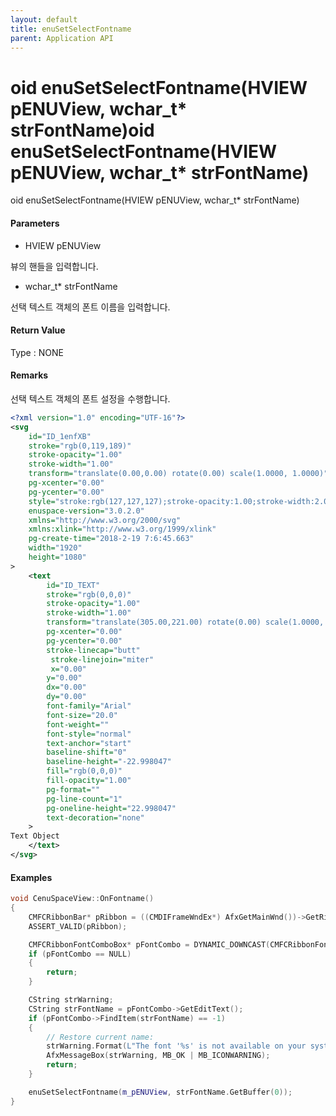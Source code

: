 ```yaml
---
layout: default
title: enuSetSelectFontname
parent: Application API
---
```

# oid enuSetSelectFontname\(HVIEW pENUView, wchar\_t\* strFontName\)oid enuSetSelectFontname\(HVIEW pENUView, wchar\_t\* strFontName\)

oid enuSetSelectFontname\(HVIEW pENUView, wchar\_t\* strFontName\)

#### Parameters

* HVIEW pENUView

뷰의 핸들을 입력합니다.

* wchar\_t\* strFontName

선택 텍스트 객체의 폰트 이름을 입력합니다.

#### Return Value

Type : NONE

#### Remarks

선택 텍스트 객체의 폰트 설정을 수행합니다.

```xml
<?xml version="1.0" encoding="UTF-16"?>
<svg
    id="ID_1enfXB"
    stroke="rgb(0,119,189)"
    stroke-opacity="1.00"
    stroke-width="1.00"
    transform="translate(0.00,0.00) rotate(0.00) scale(1.0000, 1.0000)"
    pg-xcenter="0.00"
    pg-ycenter="0.00"
    style="stroke:rgb(127,127,127);stroke-opacity:1.00;stroke-width:2.00;stroke-dasharray:1,1,1;"
    enuspace-version="3.0.2.0"
    xmlns="http://www.w3.org/2000/svg"
    xmlns:xlink="http://www.w3.org/1999/xlink"
    pg-create-time="2018-2-19 7:6:45.663"
    width="1920"
    height="1080"
>
    <text
        id="ID_TEXT"
        stroke="rgb(0,0,0)"
        stroke-opacity="1.00"
        stroke-width="1.00"
        transform="translate(305.00,221.00) rotate(0.00) scale(1.0000, 1.0000)"
        pg-xcenter="0.00"
        pg-ycenter="0.00"
        stroke-linecap="butt"
         stroke-linejoin="miter"
         x="0.00"
        y="0.00"
        dx="0.00"
        dy="0.00"
        font-family="Arial"
        font-size="20.0"
        font-weight=""
        font-style="normal"
        text-anchor="start"
        baseline-shift="0"
        baseline-height="-22.998047"
        fill="rgb(0,0,0)"
        fill-opacity="1.00"
        pg-format=""
        pg-line-count="1"
        pg-oneline-height="22.998047"
        text-decoration="none"
    >
Text Object
    </text>
</svg>
```

#### Examples

```cpp
void CenuSpaceView::OnFontname()
{
    CMFCRibbonBar* pRibbon = ((CMDIFrameWndEx*) AfxGetMainWnd())->GetRibbonBar(); 
    ASSERT_VALID(pRibbon); 

    CMFCRibbonFontComboBox* pFontCombo = DYNAMIC_DOWNCAST(CMFCRibbonFontComboBox, pRibbon->FindByID(ID_FONT_FONT));
    if (pFontCombo == NULL)
    {
        return;
    }

    CString strWarning;
    CString strFontName = pFontCombo->GetEditText();
    if (pFontCombo->FindItem(strFontName) == -1)
    {
        // Restore current name:
        strWarning.Format(L"The font '%s' is not available on your system!", strFontName);
        AfxMessageBox(strWarning, MB_OK | MB_ICONWARNING);
        return;
    }

    enuSetSelectFontname(m_pENUView, strFontName.GetBuffer(0));
}
```



